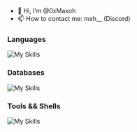 - 🤖 Hi, I’m @0xMaxoh
- 📫 How to contact me: mxh__ (Discord)

### Languages
![My Skills](https://skillicons.dev/icons?i=c,cpp,python,lua)
### Databases
![My Skills](https://skillicons.dev/icons?i=mysql,postgresql)
### Tools && Shells
![My Skills](https://skillicons.dev/icons?i=docker,bash,powershell)
